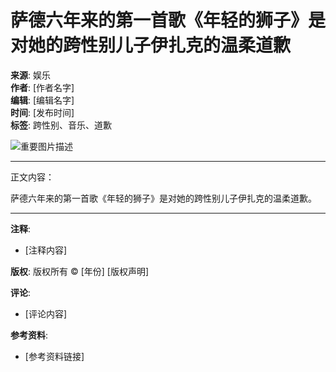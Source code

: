 # 萨德六年来的第一首歌《年轻的狮子》是对她的跨性别儿子伊扎克的温柔道歉

**来源**: 娱乐  
**作者**: [作者名字]  
**编辑**: [编辑名字]  
**时间**: [发布时间]  
**标签**: 跨性别、音乐、道歉  

![重要图片描述](图片链接)

---

正文内容：

萨德六年来的第一首歌《年轻的狮子》是对她的跨性别儿子伊扎克的温柔道歉。

---

**注释**:  
- [注释内容]

**版权**: 版权所有 © [年份] [版权声明]

**评论**:  
- [评论内容]

**参考资料**:  
- [参考资料链接]